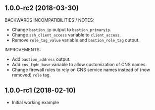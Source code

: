 
## 1.0.0-rc2 (2018-03-30)

BACKWARDS INCOMPATIBILITIES / NOTES:

  * Change `bastion_ip` output to `bastion_primaryip`. 
  * Change `ssh_client_access` variable to `client_access`.
  * Remove `role_tag_value` variable and `bastion_role_tag` output.

IMPROVEMENTS:

  * Add `bastion_address` output.
  * Add `cns_fqdn_base` variable to allow customization of CNS names.
  * Change firewall rules to rely on CNS service names instead of (now removed) `role` tag.
  
## 1.0.0-rc1 (2018-02-10)

  * Initial working example
